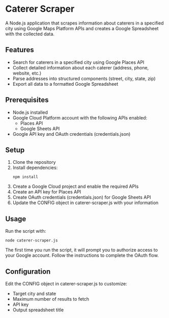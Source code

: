 # Caterer Scraper

A Node.js application that scrapes information about caterers in a specified city using Google Maps Platform APIs and creates a Google Spreadsheet with the collected data.

## Features

- Search for caterers in a specified city using Google Places API
- Collect detailed information about each caterer (address, phone, website, etc.)
- Parse addresses into structured components (street, city, state, zip)
- Export all data to a formatted Google Spreadsheet

## Prerequisites

- Node.js installed
- Google Cloud Platform account with the following APIs enabled:
  - Places API
  - Google Sheets API
- Google API key and OAuth credentials (credentials.json)

## Setup

1. Clone the repository
2. Install dependencies:
   ```
   npm install
   ```
3. Create a Google Cloud project and enable the required APIs
4. Create an API key for Places API
5. Create OAuth credentials (credentials.json) for Google Sheets API
6. Update the CONFIG object in caterer-scraper.js with your information

## Usage

Run the script with:

```
node caterer-scraper.js
```

The first time you run the script, it will prompt you to authorize access to your Google account. Follow the instructions to complete the OAuth flow.

## Configuration

Edit the CONFIG object in caterer-scraper.js to customize:

- Target city and state
- Maximum number of results to fetch
- API key
- Output spreadsheet title 